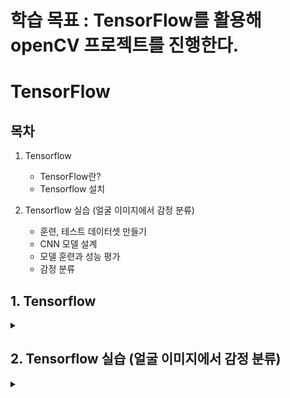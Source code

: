# 학습 목표 : TensorFlow를 활용해 openCV 프로젝트를 진행한다.

# TensorFlow

## 목차

1. Tensorflow
   - TensorFlow란?
   - Tensorflow 설치
  
2. Tensorflow 실습 (얼굴 이미지에서 감정 분류)
   - 훈련, 테스트 데이터셋 만들기
   - CNN 모델 설계
   - 모델 훈련과 성능 평가
   - 감정 분류

## 1. Tensorflow

<details>
<summary></summary>
<div markdown="1">

## **1-1. Tensorflow란?**

구글이 개발한 **오픈소스 머신러닝/딥러닝 프레임워크로, 딥러닝 신경망 모델을 만들고 학습**시키는데 많이 쓰인다.

## **1-2. Tensorflow 설치** 

_**학습시에는 vmware를 통해 우분투에서 실행함**_

**[1. vscode 설치]**

[vscode 메인 페이지](https://code.visualstudio.com/download)에서 .deb 다운로드

1. 다운로드 디렉토리로 이동

```terminla
cd Downloads/
```

2. 다운로드한 파일 실행

```terminal
sudo dpkg -i code_1.103.0-1754517494_amd64.deb
```

3. 다운로드 완

<br><br>

**[2. 윈도우 SSH키를 VMware Ubuntu로 복사하기]**

1. 윈도우에서 SSH 키 위치 확인

```
C:\Users\[사용자명]\.ssh\
```

2. 윈도우에서 복사한 뒤에 VMworkstation에 붙여넣기

```
.ssh\
```

3. 필수 권한 설정

```terminal
# 디렉토리 권한
chmod 700 ~/.ssh

# 개인키 권한 (Ed25519 키의 경우)
chmod 600 ~/.ssh/id_ed25519

chmod 644 ~/.ssh/id_ed25519.pub

# 기타 파일들
chmod 600 ~/.ssh/config          # 설정파일 (있다면)
chmod 600 ~/.ssh/known_hosts     # 호스트 정보

# 소유자 확인
chown -R $USER:$USER ~/.ssh
```

4. SSH 연결 테스트

```terminal
# GitHub 테스트
ssh -T git@github.com

# 성공 시 메시지:
# Hi [사용자명]! You've successfully authenticated, but GitHub does not provide shell access
```

<br><br>

**[3. 가상환경 생성]**

1. 텐서플로우 디렉토리 생성

```termianl
mkdir opencv_tf
cd opencv_tf
```

2. 파이썬 가상환경 설치

```terminal
sudo apt install python3.10-venv
```

3. 가상환경 생성

```terminal
# 가상환경 생성
python3 -m venv tfvenv

# 가상환경 진입
source tfvenv/bin/activate
```

4. 가상환경 진입 후 ros2 충돌시 pip list 해결방법

 _가상환경 종료 후_

```terminal
# 백업 파일 생성
cp ~/.bashrc ~/.bashrc.backup

# bashrc에서 ros2 자동 실행 명령어 주석처리
nano ~/.bashrc
# source /opt/ros/humble/setup.bash
```

5. ROS2 환경 변수 제거

```terminal
unset ROS_VERSION

unset ROS_PYTHON_VERSION  

unset ROS_LOCALHOST_ONLY

unset ROS_DISTRO

unset AMENT_PREFIX_PATH

unset PYTHONPATH
```

6. 가상환경 삭제 후 재설치

```terminal
# 가상환경 삭제
rm -rf tfvenv

# 가상환경 재설치
python3 -m venv tfvenv
```

7. 가상환경 진입 후 pip list 확인

```terminal
# 가상환경 실행
source tfvenv/bin/activate

# pip list 확인

# Package    Version
# ---------- -------
# pip        22.0.2
# setuptools 59.6.0
```

<br><br>

**[4. tensorflow 설치]**

```terminal
python3 -m pip install tensorflow
```

</div>
</details>

## 2. Tensorflow 실습 (얼굴 이미지에서 감정 분류)

<details>
<summary></summary>
<div markdown="1">

**[데이터셋 다운로드](https://www.kaggle.com/datasets/msambare/fer2013)**

## **2-1. 훈련, 테스트 데이터셋 만들기**

```python3
import tensorflow as tf
import matplotlib.pyplot as plt
import cv2
import numpy as np
from tensorflow.keras.preprocessing.image import ImageDataGenerator


img = tf.keras.preprocessing.image.load_img('../data/train/happy/Training_1206.jpg')

# 이미지 사이즈 출력
print(np.array(img).shape)

#  훈련, 테스트 데이터셋 만들기
## 텐서플로로 CNN모델을 설계하여 훈련

train_generator = ImageDataGenerator(rotation_range=10,  # Degree range for random rotations
                                     zoom_range=0.2,  # Float or [lower, upper]. Range for random zoom. If a float, [lower, upper] = [1-zoom_range, 1+zoom_range]
                                     horizontal_flip=True,  # Randomly flip inputs horizontally
                                     rescale=1/255)  # Rescaling by 1/255 to normalize

train_dataset = train_generator.flow_from_directory(directory='../data/train',
                                                    target_size=(48, 48),  # Tuple of integers (height, width), defaults to (256, 256)
                                                    class_mode='categorical',
                                                    batch_size=16,  # Size of the batches of data (default: 32)
                                                    shuffle=True,  # Whether to shuffle the data (default: True) If set to False, sorts the data in alphanumeric order
                                                    seed=10)

# 훈련 데이터셋의 타깃 값 
print(train_dataset.classes)

# 각 타깃 값의 의미
print(train_dataset.class_indices)

# 각 타깃 값별로 데이터 갯수가 몇개인지
print(np.unique(train_dataset.classes, return_counts=True))

test_generator = ImageDataGenerator(rescale=1/255)

test_dataset = test_generator.flow_from_directory(directory='../data/test',
                                                  target_size=(48, 48),
                                                  class_mode='categorical',
                                                  batch_size=1,
                                                  shuffle=False,
                                                  seed=10)
```

<br><br>

## **2-2. CNN 모델 설계**

```python3
from tensorflow.keras.models import Sequential
from tensorflow.keras.layers import Dense, Dropout, Conv2D, MaxPooling2D, Flatten, BatchNormalization

num_classes = 7
num_detectors = 32
width, height = 48, 48

network = Sequential()

network.add(Conv2D(filters=num_detectors, kernel_size=3, activation='relu', padding='same', input_shape=(width, height, 3)))
network.add(BatchNormalization())
network.add(Conv2D(filters=num_detectors, kernel_size=3, activation='relu', padding='same'))
network.add(BatchNormalization())
network.add(MaxPooling2D(pool_size=(2, 2)))
network.add(Dropout(0.2))

network.add(Conv2D(2*num_detectors, 3, activation='relu', padding='same'))
network.add(BatchNormalization())
network.add(Conv2D(2*num_detectors, 3, activation='relu', padding='same'))
network.add(BatchNormalization())
network.add(MaxPooling2D(pool_size=(2, 2)))
network.add(Dropout(0.2))

network.add(Conv2D(2*2*num_detectors, 3, activation='relu', padding='same'))
network.add(BatchNormalization())
network.add(Conv2D(2*2*num_detectors, 3, activation='relu', padding='same'))
network.add(BatchNormalization())
network.add(MaxPooling2D(pool_size=(2, 2)))
network.add(Dropout(0.2))

network.add(Conv2D(2*2*2*num_detectors, 3, activation='relu', padding='same'))
network.add(BatchNormalization())
network.add(Conv2D(2*2*2*num_detectors, 3, activation='relu', padding='same'))
network.add(BatchNormalization())
network.add(MaxPooling2D(pool_size=(2, 2)))
network.add(Dropout(0.2))

network.add(Flatten())

network.add(Dense(2*2*num_detectors, activation='relu'))
network.add(BatchNormalization())
network.add(Dropout(0.2))

network.add(Dense(2*num_detectors, activation='relu'))
network.add(BatchNormalization())
network.add(Dropout(0.2))

network.add(Dense(num_classes, activation='softmax'))

network.summary()
```

<br><br>

## **2-3. 모델 훈련과 성능 평가**

```python3
# 모델 훈련
network.compile(optimizer='Adam', loss='categorical_crossentropy', metrics=['accuracy'])
epochs = 3

network.fit(train_dataset, epochs=epochs)

# 모델 성능 평가
network.evaluate(test_dataset)
preds = network.predict(test_dataset)
print(preds)
preds = np.argmax(preds, axis=1)
print(preds)
print(test_dataset.classes)
print(accuracy_score(test_dataset.classes, preds))

# 모델 저장
network.save('../models/emotion_model.h5')
```

<img width="426" height="824" alt="image" src="https://github.com/user-attachments/assets/36285412-35b2-44d3-8972-b603938a068c" />

<img width="360" height="106" alt="image" src="https://github.com/user-attachments/assets/dc48d2da-362a-442a-bd25-0655b75906f1" />


<br><br>

## **2-4. 감정 분류**

```python3
import cv2
import matplotlib.pyplot as plt
import dlib
import tensorflow as tf
import numpy as np


image = cv2.imread('../data/img/charles.jpg')

# plt.figure(figsize=(8,8))
# plt.imshow(cv2.cvtColor(image, cv2.COLOR_BGR2RGB))
# plt.show()

face_detector = dlib.cnn_face_detection_model_v1('../data/weights/mmod_human_face_detector.dat')
face_detection = face_detector(image, 1)

left, top, right, bottom = face_detection[0].rect.left(),\
      face_detection[0].rect.top(), face_detection[0].rect.right(), face_detection[0].rect.bottom()
roi = image[top:bottom, left:right]

# cv2.imshow('roi', roi)
# cv2.waitKey(0)
# cv2.destroyAllWindows()

print(roi.shape)

# 이미지 리사이징
roi = cv2.resize(roi, (48, 48))
print(roi.shape)

# 정규화
roi = roi / 255

roi = np.expand_dims(roi, axis=0)
print(roi.shape)

network = tf.keras.model.load_model('../data/models/emotion_model.h5')

pred_probability = network.predict(roi)
print(pred_probability)

pred = np.argmax(pred_probability)
print(pred)

print(test_dataset.class_indices)
```

<img width="850" height="1134" alt="image" src="https://github.com/user-attachments/assets/d34a07ac-fbe4-4753-bdb1-02ceac318df8" />


<img width="142" height="141" alt="image" src="https://github.com/user-attachments/assets/fba71ec1-3034-44f0-8541-9299240d2c8b" />

`{'Angry': 0, 'Disgust': 1, 'Fear': 2, 'Happy': 3, 'Neutral': 4, 'Sad': 5, 'Surprise': 6}`

출력 : `3`

</div>
</details>






